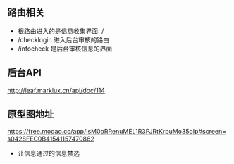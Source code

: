 ## 路由相关
- 根路由进入的是信息收集界面: /
- /checklogin 进入后台审核的路由 
- /infocheck 是后台审核信息的界面

## 后台API
http://leaf.marklux.cn/api/doc/114

## 原型图地址
https://free.modao.cc/app/IsM0oRRenuMEL1R3PJRtKrpuMo35oIp#screen=s0428FEC0B41541157470862

- 让信息通过的信息禁选

